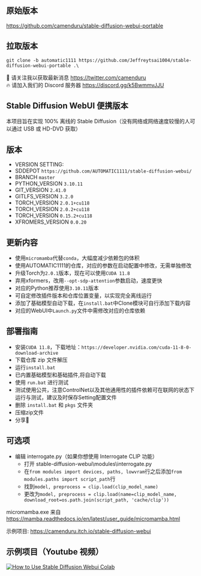 ## 原始版本
https://github.com/camenduru/stable-diffusion-webui-portable
## 拉取版本
`git clone -b automatic1111 https://github.com/Jeffreytsai1004/stable-diffusion-webui-portable .\`

🐣 请关注我以获取最新消息 https://twitter.com/camenduru <br />
🔥 请加入我们的 Discord 服务器 https://discord.gg/k5BwmmvJJU

## Stable Diffusion WebUI 便携版本
本项目旨在实现 100% 离线的 Stable Diffusion（没有网络或网络速度较慢的人可以通过 USB 或 HD-DVD 获取）

## 版本
- VERSION SETTING:
- SDDEPOT                  `https://github.com/AUTOMATIC1111/stable-diffusion-webui/`
- BRANCH                   `master`
- PYTHON_VERSION           `3.10.11`
- GIT_VERSION              `2.41.0`
- GITLFS_VERSION           `3.2.0`
- TORCH_VERSION            `2.0.1+cu118`
- TORCH_VERSION            `2.0.2+cu118`
- TORCH_VERSION            `0.15.2+cu118`
- XFROMERS_VERSION         `0.0.20`

## 更新内容
- 使用`micromamba`代替`conda`，大幅度减少依赖包的体积
- 使用AUTOMATIC1111的仓库，对应的参数在启动配置中修改，无需单独修改
- 升级Torch为`2.0.1`版本，现在可以使用`CUDA 11.8`
- 弃用xformers，改用`--opt-sdp-attention`参数启动，速度更快
- 对应的Python推荐使用`3.10.11`版本
- 可自定修改插件版本和仓库位置变量，以实现完全离线运行
- 添加了基础模型自动下载，在`install.bat`中Clone模块可自行添加下载内容
- 对应的WebUI中`Launch.py`文件中需修改对应的仓库依赖

## 部署指南
- 安装`CUDA 11.8`，下载地址：`https://developer.nvidia.com/cuda-11-8-0-download-archive`
- 下载仓库 zip 文件解压
- 运行`install.bat`
- 已内置基础模型和基础插件,将自动下载
- 使用 `run.bat` 进行测试
- 测试使用公共，注意ControlNet以及其他通用性的插件依赖可在联网的状态下运行与测试，建议及时保存Setting配置文件
- 删除 `install.bat` 和 `pkgs` 文件夹
- 压缩zip文件
- 分享🎉

## 可选项
- 编辑 interrogate.py（如果你想使用 Interrogate CLIP 功能）
    - 打开 stable-diffusion-webui\modules\interrogate.py
    - 在`from modules import devices, paths, lowvram`行之后添加`from modules.paths import script_path`行
    - 找到`model, preprocess = clip.load(clip_model_name)`
    - 更改为`model, preprocess = clip.load(name=clip_model_name, download_root=os.path.join(script_path, 'cache/clip'))`

micromamba.exe 来自 https://mamba.readthedocs.io/en/latest/user_guide/micromamba.html

示例项目: https://camenduru.itch.io/stable-diffusion-webui

## 示例项目（Youtube 视频）
[![How to Use Stable Diffusion Webui Colab](https://i.imgur.com/Zi3LsXj.jpg)](https://www.youtube.com/watch?v=PHZ0VC_Losk)
